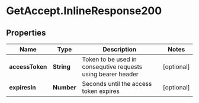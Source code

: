 # GetAccept.InlineResponse200

## Properties
Name | Type | Description | Notes
------------ | ------------- | ------------- | -------------
**accessToken** | **String** | Token to be used in consequtive requests using bearer header | [optional] 
**expiresIn** | **Number** | Seconds until the access token expires | [optional] 
